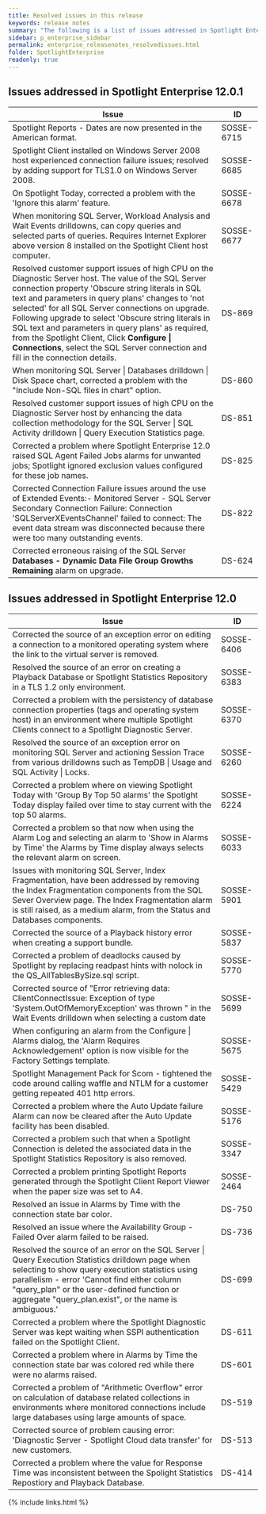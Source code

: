 ```yaml
---
title: Resolved issues in this release
keywords: release notes
summary: "The following is a list of issues addressed in Spotlight Enterprise 12.0 and 12.0.1"
sidebar: p_enterprise_sidebar
permalink: enterprise_releasenotes_resolvedissues.html
folder: SpotlightEnterprise
readonly: true
---
```


## Issues addressed in Spotlight Enterprise 12.0.1

Issue | ID
------|---
Spotlight Reports - Dates are now presented in the American format. | SOSSE-6715
Spotlight Client installed on Windows Server 2008 host experienced connection failure issues; resolved by adding support for TLS1.0 on Windows Server 2008. | SOSSE-6685
On Spotlight Today, corrected a problem with the 'Ignore this alarm' feature. | SOSSE-6678
When monitoring SQL Server, Workload Analysis and Wait Events drilldowns, can copy queries and selected parts of queries. Requires Internet Explorer above version 8 installed on the Spotlight Client host computer. | SOSSE-6677
Resolved customer support issues of high CPU on the Diagnostic Server host. The value of the SQL Server connection property 'Obscure string literals in SQL text and parameters in query plans' changes to 'not selected' for all SQL Server connections on upgrade. Following upgrade to select 'Obscure string literals in SQL text and parameters in query plans' as required, from the Spotlight Client, Click **Configure \| Connections**, select the SQL Server connection and fill in the connection details. | DS-869
When monitoring SQL Server \| Databases drilldown \| Disk Space chart, corrected a problem with the "Include Non-SQL files in chart" option. | DS-860
Resolved customer support issues of high CPU on the Diagnostic Server host by enhancing the data collection methodology for the SQL Server \| SQL Activity drilldown \| Query Execution Statistics page. | DS-851
Corrected a problem where Spotlight Enterprise 12.0 raised SQL Agent Failed Jobs alarms for unwanted jobs; Spotlight ignored exclusion values configured for these job names. | DS-825
Corrected Connection Failure issues around the use of Extended Events:- Monitored Server - SQL Server Secondary Connection Failure: Connection 'SQLServerXEventsChannel' failed to connect: The event data stream was disconnected because there were too many outstanding events. | DS-822
Corrected erroneous raising of the SQL Server **Databases - Dynamic Data File Group Growths Remaining** alarm on upgrade. | DS-624


## Issues addressed in Spotlight Enterprise 12.0

Issue | ID
------|---
Corrected the source of an exception error on editing a connection to a monitored operating system where the link to the virtual server is removed. | SOSSE-6406
Resolved the source of an error on creating a Playback Database or Spotlight Statistics Repository in a TLS 1.2 only environment. | SOSSE-6383
Corrected a problem with the persistency of database connection properties (tags and operating system host) in an environment where multiple Spotlight Clients connect to a Spotlight Diagnostic Server. | SOSSE-6370
Resolved the source of an exception error on monitoring SQL Server and actioning Session Trace from various drilldowns such as TempDB \| Usage and SQL Activity \| Locks. | SOSSE-6260
Corrected a problem where on viewing Spotlight Today with 'Group By Top 50 alarms' the Spotlght Today display failed over time to stay current with the top 50 alarms. | SOSSE-6224
Corrected a problem so that now when using the Alarm Log and selecting an alarm to 'Show in Alarms by Time' the Alarms by Time display always selects the relevant alarm on screen. | SOSSE-6033
Issues with monitoring SQL Server, Index Fragmentation, have been addressed by removing the Index Fragmentation components from the SQL Sever Overview page. The Index Fragmentation alarm is still raised, as a medium alarm, from the Status and Databases components. | SOSSE-5901
Corrected the source of a Playback history error when creating a support bundle. | SOSSE-5837
Corrected a problem of deadlocks caused by Spotlight by replacing readpast hints with nolock in the QS_AllTablesBySize.sql script. | SOSSE-5770
Corrected source of "Error retrieving data: ClientConnectIssue: Exception of type 'System.OutOfMemoryException' was thrown " in the Wait Events drilldown when selecting a custom date | SOSSE-5699
When configuring an alarm from the Configure \| Alarms dialog, the 'Alarm Requires Acknowledgement' option is now visible for the Factory Settings template. | SOSSE-5675
Spotlight Management Pack for Scom - tightened the code around calling waffle and NTLM for a customer getting repeated 401 http errors. | SOSSE-5429
Corrected a problem where the Auto Update failure Alarm can now be cleared after the Auto Update facility has been disabled. | SOSSE-5176
Corrected a problem such that when a Spotlight Connection is deleted the associated data in the Spotlight Statistics Repository is also removed. | SOSSE-3347
Corrected a problem printing Spotlight Reports generated through the Spotlight Client Report Viewer when the paper size was set to A4. | SOSSE-2464
Resolved an issue in Alarms by Time with the connection state bar color. | DS-750
Resolved an issue where the Availability Group - Failed Over alarm failed to be raised. | DS-736
Resolved the source of an error on the SQL Server \| Query Execution Statistics drilldown page when selecting to show query execution statistics using parallelism - error 'Cannot find either column "query_plan" or the user-defined function or aggregate "query_plan.exist", or the name is ambiguous.' | DS-699
Corrected a problem where the Spotlight Diagnostic Server was kept waiting when SSPI authentication failed on the Spotlight Client. | DS-611
Corrected a problem where in Alarms by Time the connection state bar was colored red while there were no alarms raised. | DS-601
Corrected a problem of "Arithmetic Overflow" error on calculation of database related collections in environments where monitored connections include large databases using large amounts of space. | DS-519
Corrected source of problem causing error: 'Diagnostic Server - Spotlight Cloud data transfer' for new customers. | DS-513
Corrected a problem where the value for Response Time was inconsistent between the Spolight Statistics Repostiory and Playback Database. | DS-414




{% include links.html %}
